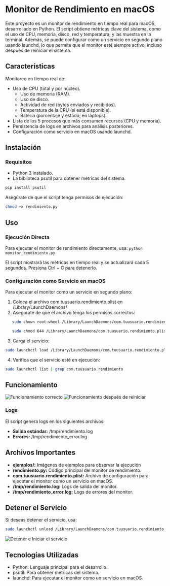 # Monitor de Rendimiento en macOS

Este proyecto es un monitor de rendimiento en tiempo real para macOS, desarrollado en Python. El script obtiene métricas clave del sistema, como el uso de CPU, memoria, disco, red y temperatura, y las muestra en la terminal. Además, se puede configurar como un servicio en segundo plano usando launchd, lo que permite que el monitor esté siempre activo, incluso después de reiniciar el sistema.

## Características
Monitoreo en tiempo real de:

- Uso de CPU (total y por núcleo).
    - Uso de memoria (RAM).
    - Uso de disco.
    - Actividad de red (bytes enviados y recibidos).
    - Temperatura de la CPU (si está disponible).
    - Batería (porcentaje y estado, en laptops).
- Lista de los 5 procesos que más consumen recursos (CPU y memoria).
- Persistencia de logs en archivos para análisis posteriores.
- Configuración como servicio en macOS usando launchd.

## Instalación

### Requisitos

- Python 3 instalado.
- La biblioteca psutil para obtener métricas del sistema.
```bash
pip install psutil
```

Asegúrate de que el script tenga permisos de ejecución:
```bash
chmod +x rendimiento.py
```
## Uso

### Ejecución Directa
Para ejecutar el monitor de rendimiento directamente, usa: `python monitor_rendimiento.py`

El script mostrará las métricas en tiempo real y se actualizará cada 5 segundos. Presiona Ctrl + C para detenerlo.

### Configuración como Servicio en macOS
Para ejecutar el monitor como un servicio en segundo plano:

1. Coloca el archivo com.tuusuario.rendimiento.plist en /Library/LaunchDaemons/
2. Asegúrate de que el archivo tenga los permisos correctos: 
```bash
   sudo chown root:wheel /Library/LaunchDaemons/com.tuusuario.rendimiento.plist
```
```bash
   sudo chmod 644 /Library/LaunchDaemons/com.tuusuario.rendimiento.plist```
```
3. Carga el servicio:
```bash
sudo launchctl load /Library/LaunchDaemons/com.tuusuario.rendimiento.plist
```
4. Verifica que el servicio esté en ejecución:
```bash
sudo launchctl list | grep com.tuusuario.rendimiento
```

## Funcionamiento
![Funcionamiento correcto](/ejemplos/funcionamiento.jpg)
![Funcionamiento después de reiniciar](/ejemplos/funcionamiento_reinicio.jpg)
### Logs
El script genera logs en los siguientes archivos:
- **Salida estándar:** /tmp/rendimiento.log
- **Errores:** /tmp/rendimiento_error.log

## Archivos Importantes
- **ejemplos/:** Imágenes de ejemplos para observar la ejecución
- **rendimiento.py:** Código principal del monitor de rendimiento.
- **com.tuusuario.rendimiento.plist:** Archivo de configuración para ejecutar el monitor como un servicio en macOS.
- **/tmp/rendimiento.log:** Logs de salida del monitor.
- **/tmp/rendimiento_error.log:** Logs de errores del monitor.

## Detener el Servicio
Si deseas detener el servicio, usa:

```bash
sudo launchctl unload /Library/LaunchDaemons/com.tuusuario.rendimiento.plist
```

![Detener e Iniciar el servicio](/ejemplos/iniciar-detener.jpg)

## Tecnologías Utilizadas
- Python: Lenguaje principal para el desarrollo.
- psutil: Para obtener métricas del sistema.
- launchd: Para ejecutar el monitor como un servicio en macOS.